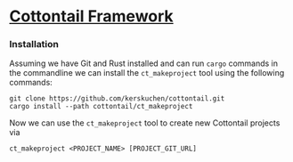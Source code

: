 # [Cottontail Framework](https://github.com/kerskuchen/cottontail)

### Installation

Assuming we have Git and Rust installed and can run `cargo` commands in the commandline we can install the `ct_makeproject` tool using the following commands:

```
git clone https://github.com/kerskuchen/cottontail.git
cargo install --path cottontail/ct_makeproject
```

Now we can use the `ct_makeproject` tool to create new Cottontail projects via

```
ct_makeproject <PROJECT_NAME> [PROJECT_GIT_URL]

```